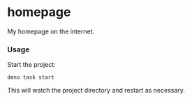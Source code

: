 # homepage

My homepage on the internet.

### Usage

Start the project:

```
deno task start
```

This will watch the project directory and restart as necessary.
